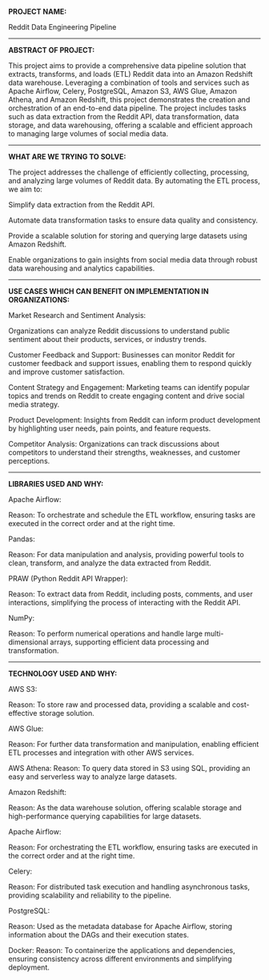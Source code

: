 **PROJECT NAME:**

Reddit Data Engineering Pipeline

------------------------------------------------------------------------------------------------

**ABSTRACT OF PROJECT:**

This project aims to provide a comprehensive data pipeline solution that extracts, transforms,
and loads (ETL) Reddit data into an Amazon Redshift data warehouse. Leveraging a combination of
tools and services such as Apache Airflow, Celery, PostgreSQL, Amazon S3, AWS Glue, Amazon Athena, 
and Amazon Redshift, this project demonstrates the creation and orchestration of an end-to-end 
data pipeline. The project includes tasks such as data extraction from the Reddit API, data 
transformation, data storage, and data warehousing, offering a scalable and efficient approach
to managing large volumes of social media data.

------------------------------------------------------------------------------------------------

**WHAT ARE WE TRYING TO SOLVE:**

The project addresses the challenge of efficiently collecting, processing, and analyzing large
volumes of Reddit data. By automating the ETL process, we aim to:

Simplify data extraction from the Reddit API.

Automate data transformation tasks to ensure data quality and consistency.

Provide a scalable solution for storing and querying large datasets using Amazon Redshift.

Enable organizations to gain insights from social media data through robust data warehousing
and analytics capabilities.

------------------------------------------------------------------------------------------------

**USE CASES WHICH CAN BENEFIT ON IMPLEMENTATION IN ORGANIZATIONS:**

Market Research and Sentiment Analysis:

Organizations can analyze Reddit discussions to understand public sentiment about their products,
services, or industry trends.

Customer Feedback and Support:
Businesses can monitor Reddit for customer feedback and support issues, enabling them to respond 
quickly and improve customer satisfaction.

Content Strategy and Engagement:
Marketing teams can identify popular topics and trends on Reddit to create engaging content and
drive social media strategy.

Product Development:
Insights from Reddit can inform product development by highlighting user needs, pain points,
and feature requests.

Competitor Analysis:
Organizations can track discussions about competitors to understand their strengths, 
weaknesses, and customer perceptions.

------------------------------------------------------------------------------------------------

**LIBRARIES USED AND WHY:**

Apache Airflow:

Reason: To orchestrate and schedule the ETL workflow, ensuring tasks are executed in the correct order and at the right time.

Pandas:

Reason: For data manipulation and analysis, providing powerful tools to clean, transform, and analyze the data extracted from Reddit.

PRAW (Python Reddit API Wrapper):

Reason: To extract data from Reddit, including posts, comments, and user interactions, simplifying the process of interacting with the Reddit API.

NumPy:

Reason: To perform numerical operations and handle large multi-dimensional arrays, supporting efficient data processing and transformation.

------------------------------------------------------------------------------------------------

**TECHNOLOGY USED AND WHY:**

AWS S3:

Reason: To store raw and processed data, providing a scalable and cost-effective storage solution.

AWS Glue:

Reason: For further data transformation and manipulation, enabling efficient ETL processes and integration with other AWS services.

AWS Athena:
Reason: To query data stored in S3 using SQL, providing an easy and serverless way to analyze large datasets.

Amazon Redshift:

Reason: As the data warehouse solution, offering scalable storage and high-performance querying capabilities for large datasets.

Apache Airflow:

Reason: For orchestrating the ETL workflow, ensuring tasks are executed in the correct order and at the right time.

Celery:

Reason: For distributed task execution and handling asynchronous tasks, providing scalability and reliability to the pipeline.

PostgreSQL:

Reason: Used as the metadata database for Apache Airflow, storing information about the DAGs and their execution states.

Docker:
Reason: To containerize the applications and dependencies, ensuring consistency across different environments and simplifying deployment.
